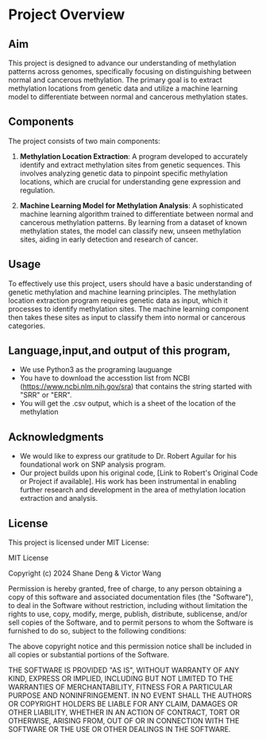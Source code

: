 
# Project Overview

## Aim
This project is designed to advance our understanding of methylation patterns across genomes, specifically focusing on distinguishing between normal and cancerous methylation. The primary goal is to extract methylation locations from genetic data and utilize a machine learning model to differentiate between normal and cancerous methylation states.

## Components
The project consists of two main components:
1. **Methylation Location Extraction**: A program developed to accurately identify and extract methylation sites from genetic sequences. This involves analyzing genetic data to pinpoint specific methylation locations, which are crucial for understanding gene expression and regulation.

2. **Machine Learning Model for Methylation Analysis**: A sophisticated machine learning algorithm trained to differentiate between normal and cancerous methylation patterns. By learning from a dataset of known methylation states, the model can classify new, unseen methylation sites, aiding in early detection and research of cancer.

## Usage
To effectively use this project, users should have a basic understanding of genetic methylation and machine learning principles. The methylation location extraction program requires genetic data as input, which it processes to identify methylation sites. The machine learning component then takes these sites as input to classify them into normal or cancerous categories.

## Language,input,and output of this program,
- We use Python3 as the programing lauguange
- You have to download the accesstion list from NCBI (https://www.ncbi.nlm.nih.gov/sra) that contains the string started with "SRR" or "ERR".
- You will get the .csv output, which is a sheet of the location of the methylation 

## Acknowledgments
- We would like to express our gratitude to Dr. Robert Aguilar for his foundational work on SNP analysis program. 
- Our project builds upon his original code, [Link to Robert's Original Code or Project if available]. His work has been instrumental in enabling further research and development in the area of methylation location extraction and analysis.

## License
This project is licensed under MIT License: 

MIT License

Copyright (c) 2024 Shane Deng & Victor Wang

Permission is hereby granted, free of charge, to any person obtaining a copy
of this software and associated documentation files (the "Software"), to deal
in the Software without restriction, including without limitation the rights
to use, copy, modify, merge, publish, distribute, sublicense, and/or sell
copies of the Software, and to permit persons to whom the Software is
furnished to do so, subject to the following conditions:

The above copyright notice and this permission notice shall be included in all
copies or substantial portions of the Software.

THE SOFTWARE IS PROVIDED "AS IS", WITHOUT WARRANTY OF ANY KIND, EXPRESS OR
IMPLIED, INCLUDING BUT NOT LIMITED TO THE WARRANTIES OF MERCHANTABILITY,
FITNESS FOR A PARTICULAR PURPOSE AND NONINFRINGEMENT. IN NO EVENT SHALL THE
AUTHORS OR COPYRIGHT HOLDERS BE LIABLE FOR ANY CLAIM, DAMAGES OR OTHER
LIABILITY, WHETHER IN AN ACTION OF CONTRACT, TORT OR OTHERWISE, ARISING FROM,
OUT OF OR IN CONNECTION WITH THE SOFTWARE OR THE USE OR OTHER DEALINGS IN THE
SOFTWARE.


